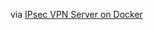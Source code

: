 
via [IPsec VPN Server on Docker](https://github.com/hwdsl2/docker-ipsec-vpn-server/blob/master/README-zh.md)
